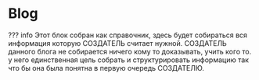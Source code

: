 # Blog

??? info 
    Этот блок собран как справочник, здесь будет собираться вся информация которую СОЗДАТЕЛЬ считает нужной.
    СОЗДАТЕЛЬ данного блога не собирается ничего кому то доказывать, учить кого то.
    у него единственная цель собрать и структурировать информацию так что бы она была понятна в первую очередь СОЗДАТЕЛЮ. 